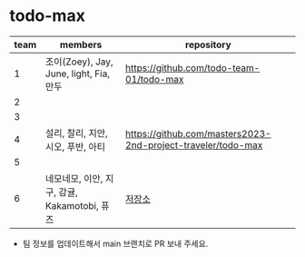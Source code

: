# todo-max

| team | members                             | repository |
| ---- |-------------------------------------|------------|
| 1    | 조이(Zoey), Jay, June, light, Fia, 만두 |https://github.com/todo-team-01/todo-max|
| 2    |                        |                                                 |
| 3    |                        | |
| 4    | 설리, 찰리, 지안, 시오, 푸반, 아티 |https://github.com/masters2023-2nd-project-traveler/todo-max|
| 5    |                        | |
| 6    | 네모네모, 이안, 지구, 감귤, Kakamotobi, 퓨즈                       | [저장소](https://github.com/codesquad-team-06/todo-max) |

* 팀 정보를 업데이트해서 main 브랜치로 PR 보내 주세요.
